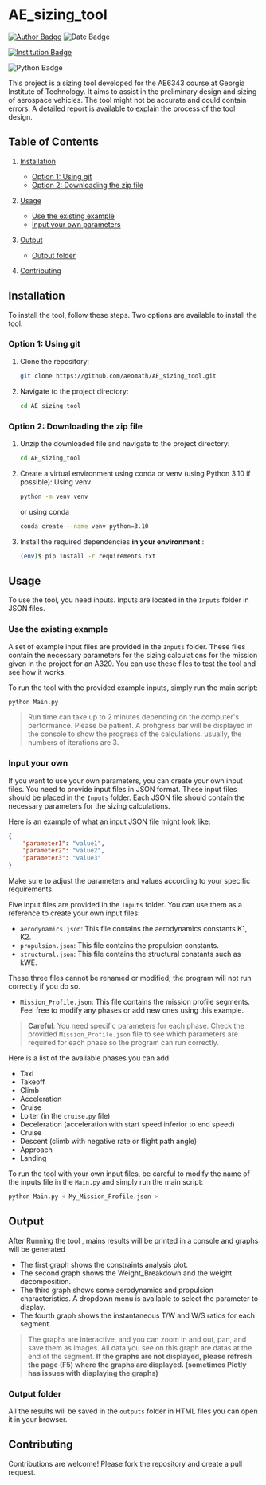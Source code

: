 # AE_sizing_tool
[![Author Badge](https://img.shields.io/badge/Author-Adam%20Benabou-blue?style=for-the-badge&logo=github&logoColor=white&labelColor=blue&color=blue&link=https://github.com/aeomath)](https://github.com/aeomath) ![Date Badge](https://img.shields.io/badge/Date-October%202023-orange?style=for-the-badge&logo=github&logoColor=white&labelColor=orange&color=orange&link=https://github.com/aeomath) 

[![Institution Badge](https://img.shields.io/badge/Institution-Georgia%20Institute%20of%20Technology-yellow?style=for-the-badge&logo=github&logoColor=white&labelColor=yellow&color=yellow&link=https://ae.gatech.edu/)](https://ae.gatech.edu/)

![Python Badge](https://img.shields.io/badge/Python-3.10-blue?style=for-the-badge&logo=python&logoColor=white&labelColor=blue&color=blue)


This project is a sizing tool developed for the AE6343 course at Georgia Institute of Technology. It aims to assist in the preliminary design and sizing of aerospace vehicles. The tool might not be accurate and could contain errors. A detailed report is available to explain the process of the tool design.


## Table of Contents ##

1. [Installation](#installation)
    - [Option 1: Using git](#option-1-using-git)
    - [Option 2: Downloading the zip file](#option-2-downloading-the-zip-file)
2. [Usage](#usage)
    - [Use the existing example](#use-the-existing-example)
    - [Input your own parameters](#input-your-own-parameters)
3. [Output](#output)
    - [Output folder](#output-folder)
    
4. [Contributing](#contributing)


## Installation ##

To install the tool, follow these steps. Two options are available to install the tool.

### Option 1: Using  git ###

1. Clone the repository:
    ```bash
    git clone https://github.com/aeomath/AE_sizing_tool.git
    ```
2. Navigate to the project directory:
    ```bash
    cd AE_sizing_tool
    ```

### Option 2: Downloading the zip file ###

1. Unzip the downloaded file and navigate to the project directory:
    ```bash
    cd AE_sizing_tool
    ```
2. Create a virtual environment using conda or venv (using Python 3.10 if possible):
   Using venv
    ```bash
    python -m venv venv
    ```
    or using conda
    ```bash
    conda create --name venv python=3.10
    ```
4. Install the required dependencies **in your environment** :
    ```bash
    (env)$ pip install -r requirements.txt
    ```

## Usage ##

To use the tool, you need inputs. Inputs are located in the `Inputs` folder in JSON files.

### Use the existing example ###

A set of example input files are provided in the `Inputs` folder. These files contain the necessary parameters for the sizing calculations for the mission given in the project for an A320. You can use these files to test the tool and see how it works.

To run the tool with the provided example inputs, simply run the main script:
```bash
python Main.py
```
> Run time can take up to 2 minutes depending on the computer's performance. Please be patient. A prohgress bar will be displayed in the console to show the progress of the calculations. usually, the numbers of iterations are 3.

### Input your own  ###

If you want to use your own parameters, you can create your own input files. You need to provide input files in JSON format. These input files should be placed in the `Inputs` folder. Each JSON file should contain the necessary parameters for the sizing calculations.

Here is an example of what an input JSON file might look like:

```json
{
    "parameter1": "value1",
    "parameter2": "value2",
    "parameter3": "value3"
}
```

Make sure to adjust the parameters and values according to your specific requirements.

Five input files are provided in the `Inputs` folder. You can use them as a reference to create your own input files:

* `aerodynamics.json`: This file contains the aerodynamics constants K1, K2.
* `propulsion.json`: This file contains the propulsion constants.
* `structural.json`: This file contains the structural constants such as kWE.

These three files cannot be renamed or modified; the program will not run correctly if you do so.

* `Mission_Profile.json`: This file contains the mission profile segments. Feel free to modify any phases or add new ones using this example.

> **Careful**: You need specific parameters for each phase. Check the provided `Mission_Profile.json` file to see which parameters are required for each phase so the program can run correctly.

Here is a list of the available phases you can add:

* Taxi
* Takeoff
* Climb
* Acceleration
* Cruise
* Loiter (in the `cruise.py` file)
* Deceleration (acceleration with start speed inferior to end speed)
* Cruise
* Descent (climb with negative rate or flight path angle)
* Approach
* Landing

To run the tool with your own input files, be careful to modify the name of the inputs file in the `Main.py` and simply run the main script:
```bash
python Main.py < My_Mission_Profile.json >
```
## Output ##

After Running the tool , mains results will be printed in a console and graphs will be generated 
* The first graph shows the constraints analysis plot.
* The second graph shows the Weight_Breakdown and the weight decomposition.
* The third graph shows some aerodynamics and propulsion characteristics. A dropdown menu is available to select the parameter to display.
* The fourth graph shows the instantaneous T/W and W/S ratios for each segment.
> The graphs are interactive, and you can zoom in and out, pan, and save them as images.
> All data you see on this graph are datas at the end of the segment.
>**If the graphs are not displayed, please refresh the page (F5) where the graphs are displayed. (sometimes Plotly has issues with displaying the graphs)**

### Output folder ### 
All the results will be saved in the `outputs` folder in  HTML files you can open it in your browser.
## Contributing ##

Contributions are welcome! Please fork the repository and create a pull request.
